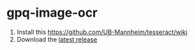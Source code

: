 # gpq-image-ocr

1. Install this https://github.com/UB-Mannheim/tesseract/wiki
2. Download the [latest release](https://github.com/SLAzurin/gpq-image-ocr/releases/latest)